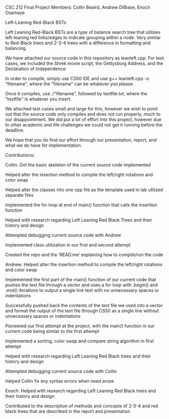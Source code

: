 CSC 212 Final Project
Members: Collin Beaird, Andrew DiBiase, Enoch Osamaye

Left-Leaning Red-Black BSTs

Left Leaning Red-Black BSTs are a type of balance search tree that utilizes left-leaning red links/edges to indicate grouping within a node. Very similar to Red-Black trees and 2-3-4 trees with a difference in formatting and balancing.

We have attached our source code in this repository as leanleft.cpp. For test cases, we included the Shrek movie script, the Gettysburg Address, and the Declaration of Independence.

In order to compile, simply use CS50 IDE and use g++ leanleft.cpp -o "filename", where the "filename" can be whatever you please.

Once it compiles, use ./"filename", followed by textfile.txt, where the "textfile" is whatever you insert. 

We attached test cases small and large for this, however we wish to point out that the source code only compiles and does not run properly, much to our disappointment. We did put a lot of effort into this project, however due to other academic and life challenges we could not get it running before the deadline. 

We hope that you do find our effort through our presentation, report, and what we do have for implementation.

Contributions:

Collin: 
Got the basic skeleton of the current source code implemented

Helped alter the insertion method to compile the left/right rotations and color swap

Helped alter the classes into one cpp file as the template used in lab utilized separate files

Implemented the for loop at end of main() function that calls the insertion function

Helped with research regarding Left Leaning Red Black Trees and their history and design

Attempted debugging current source code with Andrew

Implemented class utilization in our first and second attempt

Created the repo and the ‘READ.me’ explaining how to compile/run the code


Andrew:
Helped alter the insertion method to compile the left/right rotations and color swap

Implemented the first part of the main() function of our current code that pushes the text file through a vector and uses a for loop with .begin() and .end() iterations to output a single line text with no unnecessary spaces or indentations

Successfully pushed back the contents of the text file we used into a vector and format the output of the text file through CS50 as a single line without unnecessary spaces or indentations

Pioneered our first attempt at the project, with the main() function in our current code being similar to the first attempt

Implemented a sorting, color swap and compare string algorithm in first attempt

Helped with research regarding Left Leaning Red Black trees and their history and design

Attempted debugging current source code with Collin

Helped Collin fix any syntax errors when need arose


Enoch:
Helped with research regarding Left Leaning Red Black trees and their history and design

Contributed to the description of methods and concepts of 2-3-4 and red black trees that are described in the report and presentation

